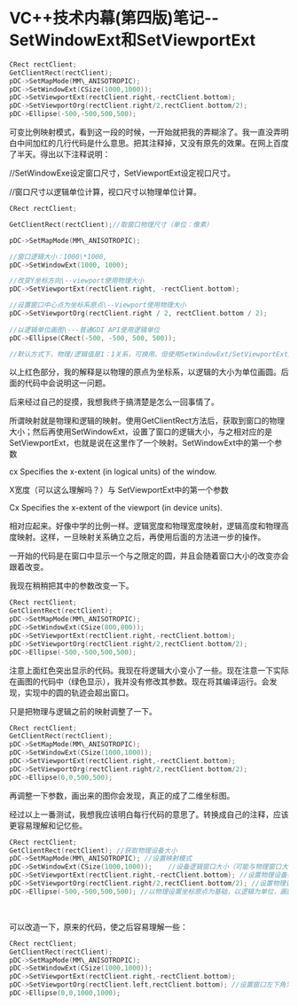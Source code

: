 # VC++技术内幕(第四版)笔记--SetWindowExt和SetViewportExt


```c++
CRect rectClient;
GetClientRect(rectClient);
pDC->SetMapMode(MM\_ANISOTROPIC);
pDC->SetWindowExt(CSize(1000,1000));
pDC->SetViewportExt(rectClient.right,-rectClient.bottom);
pDC->SetViewportOrg(rectClient.right/2,rectClient.bottom/2);
pDC->Ellipse(-500,-500,500,500);
```
可变比例映射模式，看到这一段的时候，一开始就把我的弄糊涂了。我一直没弄明白中间加红的几行代码是什么意思。把其注释掉，又没有原先的效果。在网上百度了半天。得出以下注释说明：

//SetWindowExe设定窗口尺寸，SetViewportExt设定视口尺寸。

//窗口尺寸以逻辑单位计算，视口尺寸以物理单位计算。
```c++
CRect rectClient;

GetClientRect(rectClient);//取窗口物理尺寸（单位：像素）

pDC->SetMapMode(MM\_ANISOTROPIC);

//窗口逻辑大小：1000\*1000,
pDC->SetWindowExt(1000, 1000);

//改变Y坐标方向\--viewport使用物理大小
pDC->SetViewportExt(rectClient.right, -rectClient.bottom);

//设置窗口中心点为坐标系原点\--Viewport使用物理大小
pDC->SetViewportOrg(rectClient.right / 2, rectClient.bottom / 2);
  
//以逻辑单位画图\---普通GDI API使用逻辑单位
pDC->Ellipse(CRect(-500, -500, 500, 500));

//默认方式下，物理/逻辑值是1：1关系，可换用。但使用SetWindowExt/SetViewportExt后两者不可混用。
```
以上红色部分，我的解释是以物理的原点为坐标系，以逻辑的大小为单位画圆。后面的代码中会说明这一问题。

后来经过自己的捉摸，我想我终于搞清楚是怎么一回事情了。

所谓映射就是物理和逻辑的映射。使用GetClientRect方法后，获取到窗口的物理大小；然后再使用SetWindowExt，设置了窗口的逻辑大小，与之相对应的是SetViewportExt，也就是说在这里作了一个映射。SetWindowExt中的第一个参数

cx Specifies the x-extent (in logical units) of the window.

X宽度（可以这么理解吗？）与 SetViewportExt中的第一个参数

Cx Specifies the x-extent of the viewport (in device units).

相对应起来。好像中学的比例一样。逻辑宽度和物理宽度映射，逻辑高度和物理高度映射。这样，一旦映射关系确立之后，再使用后面的方法进一步的操作。

一开始的代码是在窗口中显示一个与之限定的圆，并且会随着窗口大小的改变亦会跟着改变。

我现在稍稍把其中的参数改变一下。
```c++
CRect rectClient;
GetClientRect(rectClient);
pDC->SetMapMode(MM\_ANISOTROPIC);
pDC->SetWindowExt(CSize(800,800));
pDC->SetViewportExt(rectClient.right,-rectClient.bottom);
pDC->SetViewportOrg(rectClient.right/2,rectClient.bottom/2);
pDC->Ellipse(-500,-500,500,500);
```
注意上面红色突出显示的代码。我现在将逻辑大小变小了一些。现在注意一下实际在画图的代码中（绿色显示），我并没有修改其参数。现在将其编译运行。会发现，实现中的圆的轨迹会超出窗口。

只是把物理与逻辑之前的映射调整了一下。
```c++
CRect rectClient;
GetClientRect(rectClient);
pDC->SetMapMode(MM\_ANISOTROPIC);
pDC->SetWindowExt(CSize(1000,1000));
pDC->SetViewportExt(rectClient.right,-rectClient.bottom);
pDC->SetViewportOrg(rectClient.right/2,rectClient.bottom/2);
pDC->Ellipse(0,0,500,500);
```
再调整一下参数，画出来的图你会发现，真正的成了二维坐标图。

经过以上一番测试，我想我应该明白每行代码的意思了。转换成自己的注释，应该更容易理解和记忆些。
```c++
CRect rectClient;
GetClientRect(rectClient); //获取物理设备大小
pDC->SetMapMode(MM\_ANISOTROPIC); //设置映射模式
pDC->SetWindowExt(CSize(1000,1000));    //设备逻辑窗口大小（可能与物理窗口大小不一样）
pDC->SetViewportExt(rectClient.right,-rectClient.bottom); //设置物理设备范围，为设定圆点作准备
pDC->SetViewportOrg(rectClient.right/2,rectClient.bottom/2); //设置物理设备坐标原点，当然是在上一行代码的基础之上
pDC->Ellipse(-500,-500,500,500); //以物理设置坐标原点为基础，以逻辑为单位，画圆。
```
 

可以改造一下，原来的代码，使之后容易理解一些：
```c++
CRect rectClient;
GetClientRect(rectClient);
pDC->SetMapMode(MM\_ANISOTROPIC);
pDC->SetWindowExt(CSize(1000,1000));
pDC->SetViewportExt(rectClient.right,-rectClient.bottom);
pDC->SetViewportOrg(rectClient.left,rectClient.bottom); //设置窗口左下角为原点坐标
pDC->Ellipse(0,0,1000,1000);
```